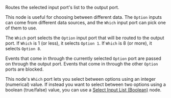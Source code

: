 Routes the selected input port's list to the output port.

This node is useful for choosing between different data. The `Option` inputs can come from different data sources, and the `Which` input port can pick one of them to use.

The `Which` port selects the `Option` input port that will be routed to the output port. If `Which` is 1 (or less), it selects `Option 1`. If `Which` is 8 (or more), it selects `Option 8`.

Events that come in through the currently selected `Option` port are passed on through the output port. Events that come in through the other `Option` ports are blocked.

This node's `Which` port lets you select between options using an integer (numerical) value. If instead you want to select between two options using a boolean (true/false) value, you can use a [Select Input List (Boolean)](vuo-node://vuo.select.in.list.boolean) node.
